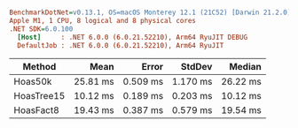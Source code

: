 ``` ini

BenchmarkDotNet=v0.13.1, OS=macOS Monterey 12.1 (21C52) [Darwin 21.2.0]
Apple M1, 1 CPU, 8 logical and 8 physical cores
.NET SDK=6.0.100
  [Host]     : .NET 6.0.0 (6.0.21.52210), Arm64 RyuJIT DEBUG
  DefaultJob : .NET 6.0.0 (6.0.21.52210), Arm64 RyuJIT


```
|     Method |     Mean |    Error |   StdDev |   Median |
|----------- |---------:|---------:|---------:|---------:|
|    Hoas50k | 25.81 ms | 0.509 ms | 1.170 ms | 26.22 ms |
| HoasTree15 | 10.12 ms | 0.189 ms | 0.203 ms | 10.12 ms |
|  HoasFact8 | 19.43 ms | 0.387 ms | 0.579 ms | 19.54 ms |

